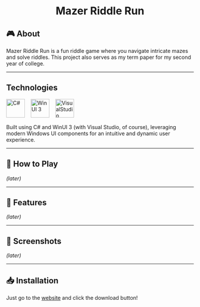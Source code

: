 <div align="center">
  <h1>Mazer Riddle Run</h1>
</div>

## 🎮 About 
Mazer Riddle Run is a fun riddle game where you navigate intricate mazes and solve riddles. This project also serves as my term paper for my second year of college. 

---

## Technologies 
<div>
  <p><img src="https://cdn.jsdelivr.net/gh/devicons/devicon/icons/csharp/csharp-original.svg" height="50" alt="C#"/> &nbsp;&nbsp; <img src="https://upload.wikimedia.org/wikipedia/commons/e/ee/Logo-winui.svg" height="50" alt="WinUI 3"/> &nbsp;&nbsp; <img src="https://cdn.jsdelivr.net/gh/devicons/devicon@latest/icons/visualstudio/visualstudio-original.svg" height="50" alt="VisualStudio"/>
  </p>
  <p>
    Built using C#  and WinUI 3 (with Visual Studio, of course), leveraging modern Windows UI components for an intuitive and dynamic user experience.
  </p>
</div>

---

## 🚀 How to Play

*(later)*

---

## 🧩 Features

*(later)*

---

## 📸 Screenshots

*(later)*

---

## 📥 Installation 

Just go to the [website](https://pizzaman333.github.io/MazeRiddleRun/) and click the download button!

